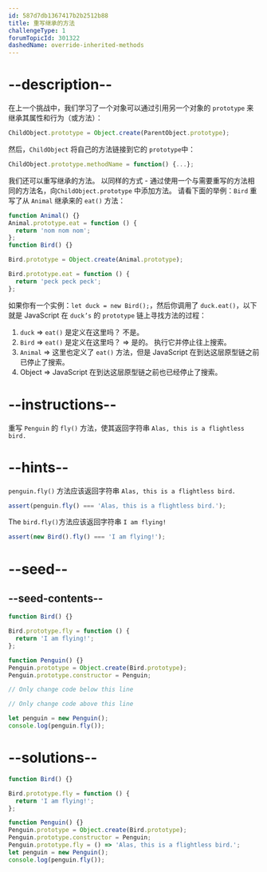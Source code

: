 ```yaml
---
id: 587d7db1367417b2b2512b88
title: 重写继承的方法
challengeType: 1
forumTopicId: 301322
dashedName: override-inherited-methods
---
```


# --description--

在上一个挑战中，我们学习了一个对象可以通过引用另一个对象的 `prototype` 来继承其属性和行为（或方法）：

```js
ChildObject.prototype = Object.create(ParentObject.prototype);
```

然后，`ChildObject` 将自己的方法链接到它的 `prototype`中：

```js
ChildObject.prototype.methodName = function() {...};
```

我们还可以重写继承的方法。 以同样的方式 - 通过使用一个与需要重写的方法相同的方法名，向`ChildObject.prototype` 中添加方法。 请看下面的举例：`Bird` 重写了从 `Animal` 继承来的 `eat()` 方法：

```js
function Animal() {}
Animal.prototype.eat = function () {
  return 'nom nom nom';
};
function Bird() {}

Bird.prototype = Object.create(Animal.prototype);

Bird.prototype.eat = function () {
  return 'peck peck peck';
};
```

如果你有一个实例：`let duck = new Bird();`，然后你调用了 `duck.eat()`，以下就是 JavaScript 在 `duck’s` 的 `prototype` 链上寻找方法的过程：

1.  `duck` => `eat()` 是定义在这里吗？ 不是。
2.  `Bird` => `eat()` 是定义在这里吗？ => 是的。 执行它并停止往上搜索。
3.  `Animal` => 这里也定义了 `eat()` 方法，但是 JavaScript 在到达这层原型链之前已停止了搜索。
4.  Object => JavaScript 在到达这层原型链之前也已经停止了搜索。

# --instructions--

重写 `Penguin` 的 `fly()` 方法，使其返回字符串 `Alas, this is a flightless bird.`

# --hints--

`penguin.fly()` 方法应该返回字符串 `Alas, this is a flightless bird.`

```js
assert(penguin.fly() === 'Alas, this is a flightless bird.');
```

The `bird.fly()`方法应该返回字符串 `I am flying!`

```js
assert(new Bird().fly() === 'I am flying!');
```

# --seed--

## --seed-contents--

```js
function Bird() {}

Bird.prototype.fly = function () {
  return 'I am flying!';
};

function Penguin() {}
Penguin.prototype = Object.create(Bird.prototype);
Penguin.prototype.constructor = Penguin;

// Only change code below this line

// Only change code above this line

let penguin = new Penguin();
console.log(penguin.fly());
```

# --solutions--

```js
function Bird() {}

Bird.prototype.fly = function () {
  return 'I am flying!';
};

function Penguin() {}
Penguin.prototype = Object.create(Bird.prototype);
Penguin.prototype.constructor = Penguin;
Penguin.prototype.fly = () => 'Alas, this is a flightless bird.';
let penguin = new Penguin();
console.log(penguin.fly());
```
